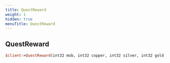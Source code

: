 ```yaml
---
title: QuestReward
weight: 1
hidden: true
menuTitle: QuestReward
---
```

## QuestReward
```perl
$client->QuestReward(int32 mob, int32 copper, int32 silver, int32 gold, int32 platinum, int32 item_id, int32 exp, [bool faction = false])
```